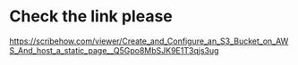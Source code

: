 # Check the link please
https://scribehow.com/viewer/Create_and_Configure_an_S3_Bucket_on_AWS_And_host_a_static_page__Q5Gpo8MbSJK9E1T3qjs3ug
